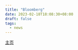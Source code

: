 ```yaml
---
title: "Bloomberg"
date: 2023-02-18T18:08:30+08:00
draft: false
tags:
  - news
---
```


[主页](https://www.bloomberg.com)
